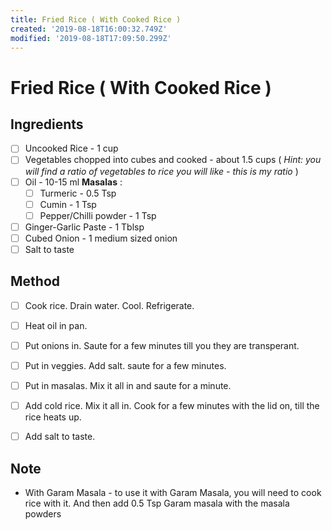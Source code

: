```yaml
---
title: Fried Rice ( With Cooked Rice )
created: '2019-08-18T16:00:32.749Z'
modified: '2019-08-18T17:09:50.299Z'
---
```


# Fried Rice ( With Cooked Rice )

## Ingredients
 - [ ] Uncooked Rice - 1 cup
 - [ ] Vegetables chopped into cubes and cooked - about 1.5 cups ( _Hint: you will find a ratio of vegetables to rice you will like - this is my ratio_ )
 - [ ] Oil - 10-15 ml
 **Masalas** :
   - [ ] Turmeric - 0.5 Tsp
   - [ ] Cumin - 1 Tsp
   - [ ] Pepper/Chilli powder - 1 Tsp
 - [ ] Ginger-Garlic Paste - 1 Tblsp    
 - [ ] Cubed Onion - 1 medium sized onion
 - [ ] Salt to taste

 ## Method

  - [ ] Cook rice. Drain water. Cool. Refrigerate.

  - [ ] Heat oil in pan.
  - [ ] Put onions in. Saute for a few minutes till you they are transperant.
  - [ ] Put in veggies. Add salt. saute for a few minutes.
  - [ ] Put in masalas. Mix it all in and saute for a minute.
  - [ ] Add cold rice. Mix it all in. Cook for a few minutes with the lid on, till the rice heats up.
  - [ ] Add salt to taste.

  ## Note

  - With Garam Masala - to use it with Garam Masala, you will need to cook rice with it. And then add 0.5 Tsp Garam masala with the masala powders
